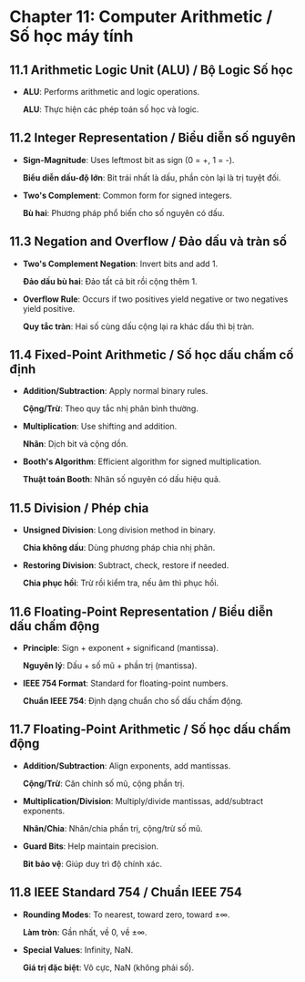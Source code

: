 
# Chapter 11: Computer Arithmetic / Số học máy tính

## 11.1 Arithmetic Logic Unit (ALU) / Bộ Logic Số học

*   **ALU**: Performs arithmetic and logic operations.

    **ALU**: Thực hiện các phép toán số học và logic.

## 11.2 Integer Representation / Biểu diễn số nguyên

*   **Sign-Magnitude**: Uses leftmost bit as sign (0 = +, 1 = -).

    **Biểu diễn dấu-độ lớn**: Bit trái nhất là dấu, phần còn lại là trị tuyệt đối.
*   **Two's Complement**: Common form for signed integers.

    **Bù hai**: Phương pháp phổ biến cho số nguyên có dấu.

## 11.3 Negation and Overflow / Đảo dấu và tràn số

*   **Two's Complement Negation**: Invert bits and add 1.

    **Đảo dấu bù hai**: Đảo tất cả bit rồi cộng thêm 1.
*   **Overflow Rule**: Occurs if two positives yield negative or two negatives yield positive.

    **Quy tắc tràn**: Hai số cùng dấu cộng lại ra khác dấu thì bị tràn.

## 11.4 Fixed-Point Arithmetic / Số học dấu chấm cố định

*   **Addition/Subtraction**: Apply normal binary rules.

    **Cộng/Trừ**: Theo quy tắc nhị phân bình thường.
*   **Multiplication**: Use shifting and addition.

    **Nhân**: Dịch bit và cộng dồn.
*   **Booth's Algorithm**: Efficient algorithm for signed multiplication.

    **Thuật toán Booth**: Nhân số nguyên có dấu hiệu quả.

## 11.5 Division / Phép chia

*   **Unsigned Division**: Long division method in binary.

    **Chia không dấu**: Dùng phương pháp chia nhị phân.
*   **Restoring Division**: Subtract, check, restore if needed.

    **Chia phục hồi**: Trừ rồi kiểm tra, nếu âm thì phục hồi.

## 11.6 Floating-Point Representation / Biểu diễn dấu chấm động

*   **Principle**: Sign + exponent + significand (mantissa).

    **Nguyên lý**: Dấu + số mũ + phần trị (mantissa).
*   **IEEE 754 Format**: Standard for floating-point numbers.

    **Chuẩn IEEE 754**: Định dạng chuẩn cho số dấu chấm động.

## 11.7 Floating-Point Arithmetic / Số học dấu chấm động

*   **Addition/Subtraction**: Align exponents, add mantissas.

    **Cộng/Trừ**: Căn chỉnh số mũ, cộng phần trị.
*   **Multiplication/Division**: Multiply/divide mantissas, add/subtract exponents.

    **Nhân/Chia**: Nhân/chia phần trị, cộng/trừ số mũ.
*   **Guard Bits**: Help maintain precision.

    **Bit bảo vệ**: Giúp duy trì độ chính xác.

## 11.8 IEEE Standard 754 / Chuẩn IEEE 754

*   **Rounding Modes**: To nearest, toward zero, toward ±∞.

    **Làm tròn**: Gần nhất, về 0, về ±∞.
*   **Special Values**: Infinity, NaN.

    **Giá trị đặc biệt**: Vô cực, NaN (không phải số).